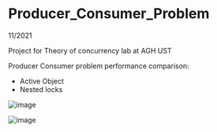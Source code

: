 # Producer_Consumer_Problem
11/2021

Project for Theory of concurrency lab at AGH UST

Producer Consumer problem performance comparison:
  - Active Object
  - Nested locks


![image](https://user-images.githubusercontent.com/66770552/161623321-b0a22b56-225a-4b52-b2df-7bbb58dd96d4.png)

![image](https://user-images.githubusercontent.com/66770552/161623376-dffd3b0e-93d8-4fbb-b52b-cf9a8c43485c.png)
